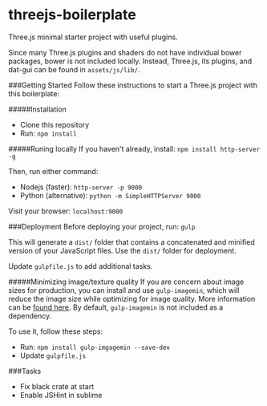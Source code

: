 threejs-boilerplate
===================

Three.js minimal starter project with useful plugins.

Since many Three.js plugins and shaders do not have individual bower packages,
bower is not included locally. Instead, Three.js, its plugins, and dat-gui can
be found in `assets/js/lib/`.

###Getting Started
Follow these instructions to start a Three.js project with this boilerplate:

#####Installation
* Clone this repository
* Run: `npm install`


#####Runing locally
If you haven't already, install: `npm install http-server -g`

Then, run either command:
* Nodejs (faster): `http-server -p 9000`
* Python (alternative): `python -m SimpleHTTPServer 9000`

Visit your browser: `localhost:9000`


###Deployment
Before deploying your project, run: `gulp`

This will generate a `dist/` folder that contains a concatenated and minified
version of your JavaScript files. Use the `dist/` folder for deployment.

Update `gulpfile.js` to add additional tasks.

#####Minimizing image/texture quality
If you are concern about image sizes for production, you can install and use
`gulp-imagemin`, which will reduce the image size while optimizing for image quality.
More information can be [found here](https://github.com/rflynn/imgmin#summary).
By default, `gulp-imagemin` is not included as a dependency.

To use it, follow these steps:

* Run: `npm install gulp-imgagemin --save-dev`
* Update `gulpfile.js`


###Tasks
* Fix black crate at start
* Enable JSHint in sublime
